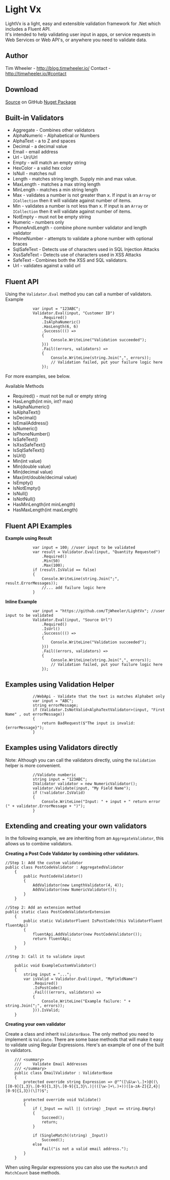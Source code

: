 # Light Vx
LightVx is a light, easy and extensible validation framework for .Net which includes a Fluent API.  
It's intended to help validating user input in apps, or service requests in Web Services or Web API's, or anywhere you need to validate data.

## Author
Tim Wheeler - http://blog.timwheeler.io/
Contact - http://timwheeler.io/#contact

## Download
[Source](https://github.com/TjWheeler/LightVx) on GitHub 
[Nuget Package](https://www.nuget.org/packages/LightVx) 


## Built-in Validators

* Aggregate - Combines other validators
* AlphaNumeric - Alphabetical or Numbers
* AlphaText - a to Z and spaces
* Decimal  - a decimal value
* Email - email address
* Url - Uri/Url
* Empty - will match an empty string
* HexColor - a valid hex color
* IsNull - matches null
* Length - matches string length.  Supply min and max value.
* MaxLength - matches a max string length
* MinLength - matches a min string length
* Max - validates a number is not greater than x.  If input is an `Array` or `ICollection` then it will validate against number of items.
* Min - validates a number is not less than x.  If input is an `Array` or `ICollection` then it will validate against number of items.
* NotEmpty - must not be empty string
* Numeric - numbers only
* PhoneAndLength - combine phone number validator and length validator
* PhoneNumber - attempts to validate a phone number with optional braces
* SqlSafeText - Detects use of characters used in SQL Injection Attacks
* XssSafeText - Detects use of characters used in XSS Attacks
* SafeText - Combines both the XSS and SQL validators.
* Url - validates against a valid url

## Fluent API
Using the `Validator.Eval` method you can call a number of validators.  
Example
```
            var input = "123ABC";
            Validator.Eval(input, "Customer ID")
                .Required()
                .IsAlphaNumeric()
                .HasLength(6, 6)
                .Success((() =>
                {
                    Console.WriteLine("Validation succeeded");
                }))
                .Fail((errors, validators) =>
                {
                    Console.WriteLine(string.Join(",", errors));
                    // Validation failed, put your failure logic here
                });
```
For more examples, see below.

Available Methods

* Required() - must not be null or empty string
* HasLength(int min, int? max)
* IsAlphaNumeric()
* IsAlphaText()
* IsDecimal()
* IsEmailAddress()
* IsNumeric()
* IsPhoneNumber()
* IsSafeText()
* IsXssSafeText()
* IsSqlSafeText()
* IsUrl()
* Min(int value)
* Min(double value)
* Min(decimal value)
* Max(int/double/decimal value)
* IsEmpty()
* IsNotEmpty()
* IsNull()
* IsNotNull()
* HasMinLength(int minLength)
* HasMaxLength(int maxLength)

## Fluent API Examples

**Example using Result**
```
            var input = 100; //user input to be validated
            var result = Validator.Eval(input, "Quantity Requested")
                .Required()
                .Min(50)
                .Max(100);
            if (result.IsValid == false)
            {
                Console.WriteLine(string.Join(";", result.ErrorMessages));
                //... add failure logic here
            }
```
**Inline Example**
```
            var input = "https://github.com/TjWheeler/LightVx"; //user input to be validated
            Validator.Eval(input, "Source Url")
                .Required()
                .IsUrl()
                .Success((() =>
                {
                    Console.WriteLine("Validation succeeded");
                }))
                .Fail((errors, validators) =>
                {
                    Console.WriteLine(string.Join(",", errors));
                    // Validation failed, put your failure logic here
                });
```

## Examples using Validation Helper
```
            //WebApi - Validate that the text is matches Alphabet only
            var input = "ABC";
            string errorMessage;
            if (Validator.IsNotValid<AlphaTextValidator>(input, "First Name" , out errorMessage))
            {
                return BadRequest($"The input is invalid: {errorMessage}");
            }
```

## Examples using Validators directly

Note: Although you can call the validators directly, using the `Validation` helper is more convenient. 
```
            //Validate numberic
            string input = "123ABC";
            IValidator validator = new NumericValidator();
            validator.Validate(input, "My Field Name");
            if (!validator.IsValid)
            {
                Console.WriteLine("Input: " + input + " return error (" + validator.ErrorMessage + ")");
            }
```

## Extending and creating your own validators

In the following example, we are inheriting from an `AggregateValidator`, this allows us to combine validators.

**Creating a Post Code Validator by combining other validators.**
```
//Step 1: Add the custom validator
public class PostCodeValidator : AggregatedValidator
    {
        public PostCodeValidator()
        {
            AddValidator(new LengthValidator(4, 4));
            AddValidator(new NumericValidator());
        }
    }

//Step 2: Add an extension method
public static class PostCodeValidatorExtension
    {
        public static ValidatorFluent IsPostCode(this ValidatorFluent fluentApi)
        {
            fluentApi.AddValidator(new PostCodeValidator());
            return fluentApi;
        }
    }

//Step 3: Call it to validate input

    public void ExampleCustomValidator()
    {
        string input = "...";
        var isValid = Validator.Eval(input, "MyFieldName")
            .Required()
            .IsPostCode()
            .Fail(((errors, validators) =>
            {
                Console.WriteLine("Example failure: " + string.Join(";", errors));
            })).IsValid;
    }
```

**Creating your own validator**

Create a class and inherit `ValidatorBase`.  The only method you need to implement is `Validate`.  There are some base methods that will make it easy to validate using Regular Expressions.  Here's an example of one of the built in validators.

```
    /// <summary>
    ///     Validate Email Addresses
    /// </summary>
    public class EmailValidator : ValidatorBase
    {
        protected override string Expression => @"^([\&\w-\.]+)@((\[[0-9]{1,3}\.[0-9]{1,3}\.[0-9]{1,3}\.)|(([\w-]+\.)+))([a-zA-Z]{2,4}|[0-9]{1,3})(\]?)$";

        protected override void Validate()
        {
            if (_Input == null || (string) _Input == string.Empty)
            {
                Succeed();
                return;
            }

            if (SingleMatch((string) _Input))
                Succeed();
            else
                Fail("is not a valid email address.");
        }
    }

```

When using Regular expressions you can also use the `HasMatch` and `MatchCount` base methods.